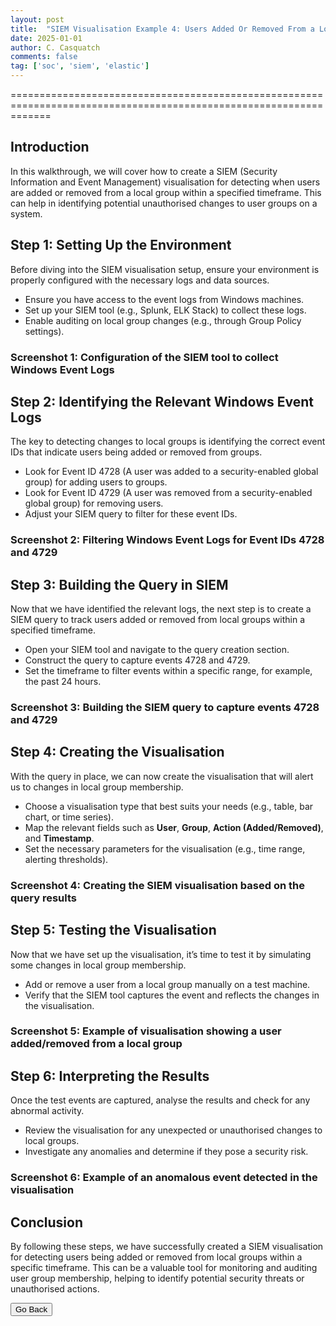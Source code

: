```yaml
---
layout: post
title:  "SIEM Visualisation Example 4: Users Added Or Removed From a Local Group (Within A Specific Timeframe)"
date: 2025-01-01
author: C. Casquatch
comments: false
tag: ['soc', 'siem', 'elastic']
---
```


>


===================================================================================================================

Introduction
------------

In this walkthrough, we will cover how to create a SIEM (Security Information and Event Management) visualisation for detecting when users are added or removed from a local group within a specified timeframe. This can help in identifying potential unauthorised changes to user groups on a system.

Step 1: Setting Up the Environment
----------------------------------

Before diving into the SIEM visualisation setup, ensure your environment is properly configured with the necessary logs and data sources.

*   Ensure you have access to the event logs from Windows machines.
*   Set up your SIEM tool (e.g., Splunk, ELK Stack) to collect these logs.
*   Enable auditing on local group changes (e.g., through Group Policy settings).

### Screenshot 1: Configuration of the SIEM tool to collect Windows Event Logs

Step 2: Identifying the Relevant Windows Event Logs
---------------------------------------------------

The key to detecting changes to local groups is identifying the correct event IDs that indicate users being added or removed from groups.

*   Look for Event ID 4728 (A user was added to a security-enabled global group) for adding users to groups.
*   Look for Event ID 4729 (A user was removed from a security-enabled global group) for removing users.
*   Adjust your SIEM query to filter for these event IDs.

### Screenshot 2: Filtering Windows Event Logs for Event IDs 4728 and 4729

Step 3: Building the Query in SIEM
----------------------------------

Now that we have identified the relevant logs, the next step is to create a SIEM query to track users added or removed from local groups within a specified timeframe.

*   Open your SIEM tool and navigate to the query creation section.
*   Construct the query to capture events 4728 and 4729.
*   Set the timeframe to filter events within a specific range, for example, the past 24 hours.

### Screenshot 3: Building the SIEM query to capture events 4728 and 4729

Step 4: Creating the Visualisation
----------------------------------

With the query in place, we can now create the visualisation that will alert us to changes in local group membership.

*   Choose a visualisation type that best suits your needs (e.g., table, bar chart, or time series).
*   Map the relevant fields such as **User**, **Group**, **Action (Added/Removed)**, and **Timestamp**.
*   Set the necessary parameters for the visualisation (e.g., time range, alerting thresholds).

### Screenshot 4: Creating the SIEM visualisation based on the query results

Step 5: Testing the Visualisation
---------------------------------

Now that we have set up the visualisation, it’s time to test it by simulating some changes in local group membership.

*   Add or remove a user from a local group manually on a test machine.
*   Verify that the SIEM tool captures the event and reflects the changes in the visualisation.

### Screenshot 5: Example of visualisation showing a user added/removed from a local group

Step 6: Interpreting the Results
--------------------------------

Once the test events are captured, analyse the results and check for any abnormal activity.

*   Review the visualisation for any unexpected or unauthorised changes to local groups.
*   Investigate any anomalies and determine if they pose a security risk.

### Screenshot 6: Example of an anomalous event detected in the visualisation

Conclusion
----------

By following these steps, we have successfully created a SIEM visualisation for detecting users being added or removed from local groups within a specific timeframe. This can be a valuable tool for monitoring and auditing user group membership, helping to identify potential security threats or unauthorised actions.

<button onclick="history.back()">Go Back</button>
